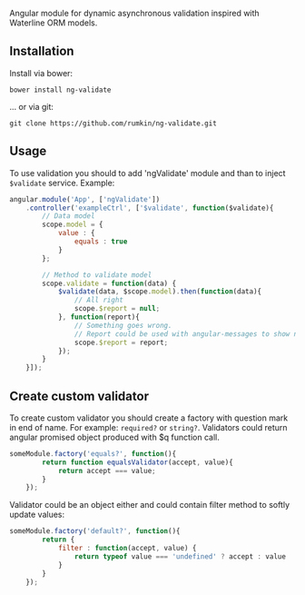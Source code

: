 Angular module for dynamic asynchronous validation inspired with Waterline ORM models.

## Installation

Install via bower:
```
bower install ng-validate
```

... or via git:

```
git clone https://github.com/rumkin/ng-validate.git
```


## Usage

To use validation you should to add 'ngValidate' module and than to inject `$validate` service. Example:

```javascript
angular.module('App', ['ngValidate'])
    .controller('exampleCtrl', ['$validate', function($validate){
        // Data model
        scope.model = {
            value : {
                equals : true
            }
        };

        // Method to validate model
        scope.validate = function(data) {
            $validate(data, $scope.model).then(function(data){
                // All right
                scope.$report = null;
            }, function(report){
                // Something goes wrong.
                // Report could be used with angular-messages to show notification.
                scope.$report = report;
            });
        }
    }]);
```

## Create custom validator

To create custom validator you should create a factory with question mark in end of name. For example: `required?` or `string?`.
Validators could return angular promised object produced with $q function call.

```javascript
someModule.factory('equals?', function(){
        return function equalsValidator(accept, value){
            return accept === value;
        }
    });
```

Validator could be an object either and could contain filter method to softly update values:

```javascript
someModule.factory('default?', function(){
        return {
            filter : function(accept, value) {
                return typeof value === 'undefined' ? accept : value
            }
        }
    });
```
